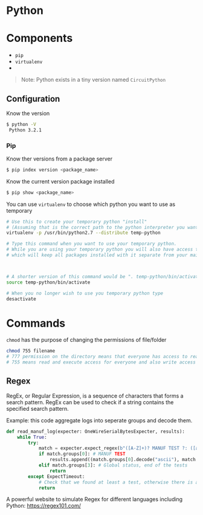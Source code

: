# Python

# Components

- `pip`
- `virtualenv`
- 

> Note: Python exists in a tiny version named `CircuitPython`

## Configuration

Know the version
```bash
$ python -V
 Python 3.2.1
```

### Pip
Know ther versions from a package server
```bash
$ pip index version <package_name>
```

Know the current version package installed
```bash
$ pip show <package_name>
```

You can use `virtualenv` to choose which python you want to use as temporary
```bash
# Use this to create your temporary python "install"
# (Assuming that is the correct path to the python interpreter you want to use.)
virtualenv -p /usr/bin/python2.7 --distribute temp-python

# Type this command when you want to use your temporary python.
# While you are using your temporary python you will also have access to a temporary pip,
# which will keep all packages installed with it separate from your main python install.



# A shorter version of this command would be ". temp-python/bin/activate"
source temp-python/bin/activate

# When you no longer wish to use you temporary python type
desactivate
```

# Commands

`chmod` has the purpose of changing the permissions of file/folder
```bash
chmod 755 filename
# 777 permission on the directory means that everyone has access to read/write/execute (execute on a directory means that you can do an ls of the directory).
# 755 means read and execute access for everyone and also write access for the owner of the file. When you perform chmod 755 filename command you allow everyone to read and execute the file, the owner is allowed to write to the file as well. So, there should be no permission to everyone else other than the owner to write to the file, 755 permission is required
```
## Regex
RegEx, or Regular Expression, is a sequence of characters that forms a search pattern.
RegEx can be used to check if a string contains the specified search pattern.

Example: this code aggregate logs into seperate groups and decode them.
```python
def read_manuf_log(expecter: OneWireSerialBytesExpecter, results):
    while True:
        try:
            match = expecter.expect_regex(b"([A-Z]+)? MANUF TEST ?: ([a-z_0-9]+) .*(PASS|FAIL)|Manuf tests global status ?: [^::ascii::]*(FAIL|PASS)|.*[IOCL|IOSOC] MANUF TEST: global results?", timeout=15)
            if match.groups[0]: # MANUF TEST
                results.append((match.groups[0].decode("ascii"), match.groups[1].decode("ascii"), match.groups[2].decode("ascii")))
            elif match.groups[3]: # Global status, end of the tests
                return
        except ExpectTimeout:
            # Check that we found at least a test, otherwise there is an issue
            return
```

A powerful website to simulate Regex for different languages including Python:
https://regex101.com/
